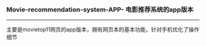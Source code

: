### Movie-recommendation-system-APP- 电影推荐系统的app版本
****
主要是movietop11网页的app版本，拥有网页本的基本功能，针对手机优化了操作细节
